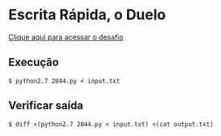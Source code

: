 # Escrita Rápida, o Duelo
[Clique aqui para acessar o desafio](https://www.urionlinejudge.com.br/judge/pt/problems/view/2844)

## Execução
```
$ python2.7 2844.py < input.txt
```

## Verificar saída
```
$ diff <(python2.7 2844.py < input.txt) <(cat output.txt)
```
